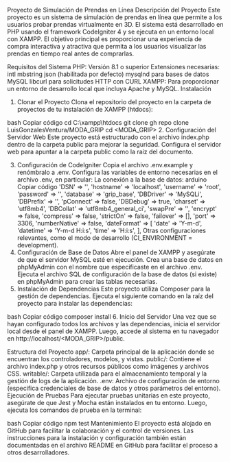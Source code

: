 Proyecto de Simulación de Prendas en Línea
Descripción del Proyecto
Este proyecto es un sistema de simulación de prendas en línea que permite a los usuarios probar prendas virtualmente en 3D. El sistema está desarrollado en PHP usando el framework CodeIgniter 4 y se ejecuta en un entorno local con XAMPP. El objetivo principal es proporcionar una experiencia de compra interactiva y atractiva que permita a los usuarios visualizar las prendas en tiempo real antes de comprarlas.

Requisitos del Sistema
PHP: Versión 8.1 o superior
Extensiones necesarias:
intl
mbstring
json (habilitada por defecto)
mysqlnd para bases de datos MySQL
libcurl para solicitudes HTTP con CURL
XAMPP: Para proporcionar un entorno de desarrollo local que incluya Apache y MySQL.
Instalación
1. Clonar el Proyecto
Clona el repositorio del proyecto en la carpeta de proyectos de tu instalación de XAMPP (htdocs):

bash
Copiar código
cd C:\xampp\htdocs
git clone gh repo clone LuisGonzalesVentura/MODA_GRIP
cd <MODA_GRIP>
2. Configuración del Servidor Web
Este proyecto está estructurado con el archivo index.php dentro de la carpeta public para mejorar la seguridad. Configura el servidor web para apuntar a la carpeta public como la raíz del documento.

3. Configuración de CodeIgniter
Copia el archivo .env.example y renómbralo a .env.
Configura las variables de entorno necesarias en el archivo .env, en particular:
La conexión a la base de datos:
arduino
Copiar código
 'DSN'          => '',
        'hostname'     => 'localhost',
        'username'     => 'root',
        'password'     => '',
        'database'     => 'grip_base',
        'DBDriver'     => 'MySQLi',
        'DBPrefix'     => '',
        'pConnect'     => false,
        'DBDebug'      => true,
        'charset'      => 'utf8mb4',
        'DBCollat'     => 'utf8mb4_general_ci',
        'swapPre'      => '',
        'encrypt'      => false,
        'compress'     => false,
        'strictOn'     => false,
        'failover'     => [],
        'port'         => 3306,
        'numberNative' => false,
        'dateFormat'   => [
            'date'     => 'Y-m-d',
            'datetime' => 'Y-m-d H:i:s',
            'time'     => 'H:i:s',
        ],
Otras configuraciones relevantes, como el modo de desarrollo (CI_ENVIRONMENT = development).
4. Configuración de Base de Datos
Abre el panel de XAMPP y asegúrate de que el servidor MySQL esté en ejecución.
Crea una base de datos en phpMyAdmin con el nombre que especificaste en el archivo .env.
Ejecuta el archivo SQL de configuración de la base de datos (si existe) en phpMyAdmin para crear las tablas necesarias.
5. Instalación de Dependencias
Este proyecto utiliza Composer para la gestión de dependencias. Ejecuta el siguiente comando en la raíz del proyecto para instalar las dependencias:

bash
Copiar código
composer install
6. Inicio del Servidor
Una vez que se hayan configurado todos los archivos y las dependencias, inicia el servidor local desde el panel de XAMPP. Luego, accede al sistema en tu navegador en http://localhost/<MODA_GRIP>/public.

Estructura del Proyecto
app/: Carpeta principal de la aplicación donde se encuentran los controladores, modelos, y vistas.
public/: Contiene el archivo index.php y otros recursos públicos como imágenes y archivos CSS.
writable/: Carpeta utilizada para el almacenamiento temporal y la gestión de logs de la aplicación.
.env: Archivo de configuración de entorno (especifica credenciales de base de datos y otros parámetros del entorno).
Ejecución de Pruebas
Para ejecutar pruebas unitarias en este proyecto, asegúrate de que Jest y Mocha están instalados en tu entorno. Luego, ejecuta los comandos de prueba en la terminal:

bash
Copiar código
npm test
Mantenimiento
El proyecto está alojado en GitHub para facilitar la colaboración y el control de versiones. Las instrucciones para la instalación y configuración también están documentadas en el archivo README en GitHub para facilitar el proceso a otros desarrolladores.